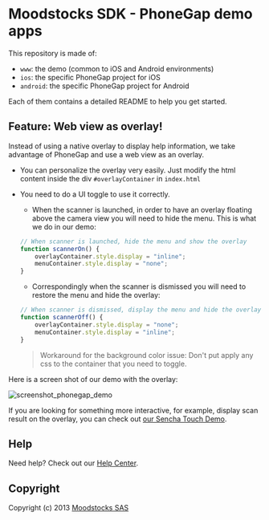 # Moodstocks SDK - PhoneGap demo apps

This repository is made of:

* `www`: the demo (common to iOS and Android environments)
* `ios`: the specific PhoneGap project for iOS
* `android`: the specific PhoneGap project for Android

Each of them contains a detailed README to help you get started.

## Feature: Web view as overlay!

Instead of using a native overlay to display help information, we take advantage of PhoneGap and use a web view as an overlay.

  * You can personalize the overlay very easily. Just modify the html content inside the div `#overlayContainer` in `index.html`

  * You need to do a UI toggle to use it correctly.
    * When the scanner is launched, in order to have an overlay floating above the camera view you will need to hide the menu. This is what we do in our demo:

    ```javascript
    // When scanner is launched, hide the menu and show the overlay
    function scannerOn() {
        overlayContainer.style.display = "inline";
        menuContainer.style.display = "none";
    }
    ```

    * Correspondingly when the scanner is dismissed you will need to restore the menu and hide the overlay:

    ```javascript
    // When scanner is dismissed, display the menu and hide the overlay
    function scannerOff() {
        overlayContainer.style.display = "none";
        menuContainer.style.display = "inline";
    }
    ```

    > Workaround for the background color issue: Don't put apply any css to the container that you need to toggle.


Here is a screen shot of our demo with the overlay:

![screenshot_phonegap_demo](http://www.moodstocks.com/wp-content/uploads/2013/04/iphone-IMG_1938.png)


If you are looking for something more interactive, for example, display scan result on the overlay, you can check out [our Sencha Touch Demo](https://github.com/Moodstocks/moodstocks-sencha-demo-app).

## Help

Need help? Check out our [Help Center](http://help.moodstocks.com/).

## Copyright

Copyright (c) 2013 [Moodstocks SAS](http://www.moodstocks.com)
